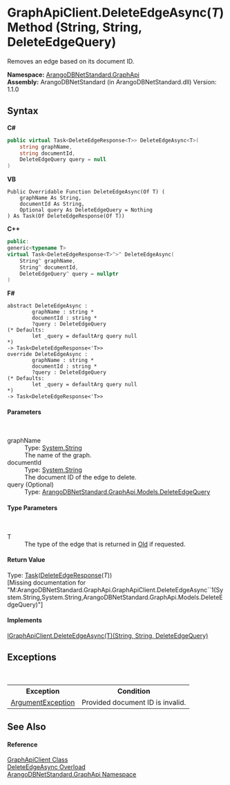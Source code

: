 # GraphApiClient.DeleteEdgeAsync(*T*) Method (String, String, DeleteEdgeQuery)
 

Removes an edge based on its document ID.

**Namespace:**&nbsp;<a href="5db3e172-88fa-722f-6e7f-25b7310b3db3">ArangoDBNetStandard.GraphApi</a><br />**Assembly:**&nbsp;ArangoDBNetStandard (in ArangoDBNetStandard.dll) Version: 1.1.0

## Syntax

**C#**<br />
``` C#
public virtual Task<DeleteEdgeResponse<T>> DeleteEdgeAsync<T>(
	string graphName,
	string documentId,
	DeleteEdgeQuery query = null
)

```

**VB**<br />
``` VB
Public Overridable Function DeleteEdgeAsync(Of T) ( 
	graphName As String,
	documentId As String,
	Optional query As DeleteEdgeQuery = Nothing
) As Task(Of DeleteEdgeResponse(Of T))
```

**C++**<br />
``` C++
public:
generic<typename T>
virtual Task<DeleteEdgeResponse<T>^>^ DeleteEdgeAsync(
	String^ graphName, 
	String^ documentId, 
	DeleteEdgeQuery^ query = nullptr
)
```

**F#**<br />
``` F#
abstract DeleteEdgeAsync : 
        graphName : string * 
        documentId : string * 
        ?query : DeleteEdgeQuery 
(* Defaults:
        let _query = defaultArg query null
*)
-> Task<DeleteEdgeResponse<'T>> 
override DeleteEdgeAsync : 
        graphName : string * 
        documentId : string * 
        ?query : DeleteEdgeQuery 
(* Defaults:
        let _query = defaultArg query null
*)
-> Task<DeleteEdgeResponse<'T>> 
```


#### Parameters
&nbsp;<dl><dt>graphName</dt><dd>Type: <a href="https://docs.microsoft.com/dotnet/api/system.string" target="_blank" rel="noopener noreferrer">System.String</a><br />The name of the graph.</dd><dt>documentId</dt><dd>Type: <a href="https://docs.microsoft.com/dotnet/api/system.string" target="_blank" rel="noopener noreferrer">System.String</a><br />The document ID of the edge to delete.</dd><dt>query (Optional)</dt><dd>Type: <a href="abe4a500-18a1-e6cc-670b-01717ef54240">ArangoDBNetStandard.GraphApi.Models.DeleteEdgeQuery</a><br /></dd></dl>

#### Type Parameters
&nbsp;<dl><dt>T</dt><dd>The type of the edge that is returned in <a href="d17cec99-6c53-3b5c-369a-6cfeee7e57c1">Old</a> if requested.</dd></dl>

#### Return Value
Type: <a href="https://docs.microsoft.com/dotnet/api/system.threading.tasks.task-1" target="_blank" rel="noopener noreferrer">Task</a>(<a href="deee503e-297c-9ade-39bd-8759ca2b7bc2">DeleteEdgeResponse</a>(*T*))<br />\[Missing <returns> documentation for "M:ArangoDBNetStandard.GraphApi.GraphApiClient.DeleteEdgeAsync``1(System.String,System.String,ArangoDBNetStandard.GraphApi.Models.DeleteEdgeQuery)"\]

#### Implements
<a href="1b3c1925-9cf6-f01d-bc4a-99219e9ca3fa">IGraphApiClient.DeleteEdgeAsync(T)(String, String, DeleteEdgeQuery)</a><br />

## Exceptions
&nbsp;<table><tr><th>Exception</th><th>Condition</th></tr><tr><td><a href="https://docs.microsoft.com/dotnet/api/system.argumentexception" target="_blank" rel="noopener noreferrer">ArgumentException</a></td><td>Provided document ID is invalid.</td></tr></table>

## See Also


#### Reference
<a href="fbeb06c2-7ca5-a17a-b0c2-96abac64dfaa">GraphApiClient Class</a><br /><a href="88ed5317-6f9d-9cb5-530c-b12144c7e66b">DeleteEdgeAsync Overload</a><br /><a href="5db3e172-88fa-722f-6e7f-25b7310b3db3">ArangoDBNetStandard.GraphApi Namespace</a><br />